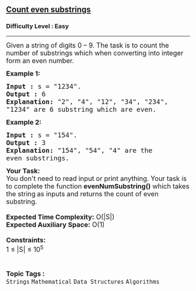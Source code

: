 <h2><a href="https://www.geeksforgeeks.org/problems/count-even-substrings3857/1?page=6&category=Arrays,Strings&difficulty=Easy&sortBy=accuracy">Count even substrings</a></h2><h3>Difficulty Level : Easy</h3><hr><div class="problems_problem_content__Xm_eO"><p><span style="font-size:18px">Given a string of digits 0 – 9. The task is to count the number of substrings which when converting into integer form an even number.</span></p>

<p><span style="font-size:18px"><strong>Example 1:</strong></span></p>

<pre><span style="font-size:18px"><strong>Input :</strong> s = "1234".
<strong>Output :</strong> 6
<strong>Explanation:</strong> "2", "4", "12", "34", "234",
"1234" are 6 substring which are even.
</span></pre>

<p><span style="font-size:18px"><strong>Example 2:</strong></span></p>

<pre><span style="font-size:18px"><strong>Input :</strong> s = "154".
<strong>Output :</strong> 3
<strong>Explanation:</strong> "154", "54", "4" are the 
even substrings.
</span></pre>

<p><span style="font-size:18px"><strong>Your Task:&nbsp;&nbsp;</strong><br>
You don't need to read input or print anything. Your task is to complete the function&nbsp;<strong>evenNumSubstring()</strong>&nbsp;which takes the string<strong>&nbsp;</strong>as inputs and returns the count of even substring.<br>
<br>
<strong>Expected Time Complexity:</strong>&nbsp;O(|S|)<br>
<strong>Expected Auxiliary Space:</strong>&nbsp;O(1)<br>
<br>
<strong>Constraints:</strong><br>
1 ≤ |S| ≤ 10<sup>5</sup></span></p>
</div><br><p><span style=font-size:18px><strong>Topic Tags : </strong><br><code>Strings</code>&nbsp;<code>Mathematical</code>&nbsp;<code>Data Structures</code>&nbsp;<code>Algorithms</code>&nbsp;